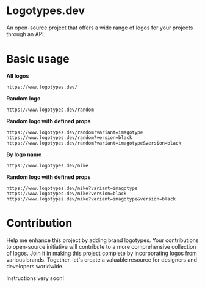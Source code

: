 # Logotypes.dev
An open-source project that offers a wide range of logos for your projects through an API.

# Basic usage
**All logos** 
```
https://www.logotypes.dev/
```

**Random logo** 
```
https://www.logotypes.dev/random
```

**Random logo with defined props** 
```
https://www.logotypes.dev/random?variant=imagotype
https://www.logotypes.dev/random?version=black
https://www.logotypes.dev/random?variant=imagotype&version=black
```

**By logo name** 
```
https://www.logotypes.dev/nike
```

**Random logo with defined props** 
```
https://www.logotypes.dev/nike?variant=imagotype
https://www.logotypes.dev/nike?version=black
https://www.logotypes.dev/nike?variant=imagotype&version=black
```

# Contribution
Help me enhance this project by adding brand logotypes. Your contributions to open-source initiative will contribute to a more comprehensive collection of logos. Join it in making this project complete by incorporating logos from various brands. Together, let's create a valuable resource for designers and developers worldwide.

Instructions very soon!

